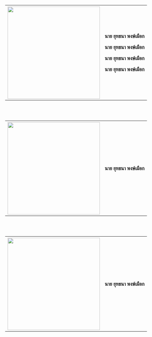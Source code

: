 <center><table>
  <tr>
    <th><img src="MGI/ARM.jpg" height="300" width="300"></th>
    <th><p align="center">นาย ยุทธนา พงษ์เผือก</p>
      <p align="center">นาย ยุทธนา พงษ์เผือก</p>
      <p align="center">นาย ยุทธนา พงษ์เผือก</p>
      <p align="center">นาย ยุทธนา พงษ์เผือก</p>
    </th>
  </tr>
</table></center><br><br>
<center><table>
  <tr>
    <th><img src="MGI/ARM.jpg" height="300" width="300"></th>
    <th><p align="center">นาย ยุทธนา พงษ์เผือก</p></th>
  </tr>
</table></center><br><br>
<center><table>
  <tr>
    <th><img src="MGI/ARM.jpg" height="300" width="300"></th>
    <th><p align="center">นาย ยุทธนา พงษ์เผือก</p></th>
  </tr>
</table></center><br><br>
